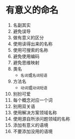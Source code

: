 # 有意义的命名
1. 名副其实
2. 避免误导
3. 做有意义的区分
4. 使用读得出来的名称
5. 使用可搜索的名称
6. 避免使用编码
7. 避免思维映射
8. 类名
   - `名词`或`名词短语`
9. 方法名
   - `动词`或`动词短语`
10. 别扮可爱
11. 每个概念对应一个词
12. 别用双关语
13. 使用解决方案领域名称
14. 使用源自所涉问题领域的名称
15. 添加有意义的语境
16. 不要添加没用的语境